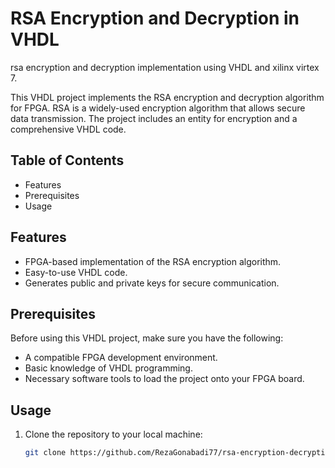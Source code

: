 # RSA Encryption and Decryption in VHDL
rsa encryption and decryption implementation using VHDL and  xilinx virtex 7. 

This VHDL project implements the RSA encryption and decryption algorithm for FPGA. RSA is a widely-used encryption algorithm that allows secure data transmission. The project includes an entity for encryption and a comprehensive VHDL code.

## Table of Contents
- Features
- Prerequisites
- Usage

## Features

- FPGA-based implementation of the RSA encryption algorithm.
- Easy-to-use VHDL code.
- Generates public and private keys for secure communication.

## Prerequisites

Before using this VHDL project, make sure you have the following:

- A compatible FPGA development environment.
- Basic knowledge of VHDL programming.
- Necessary software tools to load the project onto your FPGA board.

## Usage

1. Clone the repository to your local machine:

   ```bash
   git clone https://github.com/RezaGonabadi77/rsa-encryption-decryption-VHDL.git
